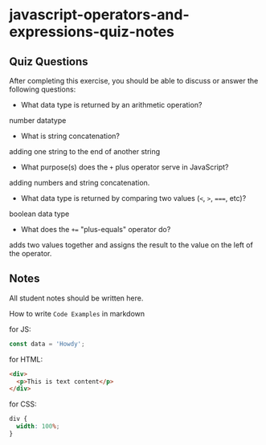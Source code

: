 # javascript-operators-and-expressions-quiz-notes

## Quiz Questions

After completing this exercise, you should be able to discuss or answer the following questions:

- What data type is returned by an arithmetic operation?

number datatype

- What is string concatenation?

adding one string to the end of another string

- What purpose(s) does the `+` plus operator serve in JavaScript?

adding numbers and string concatenation.

- What data type is returned by comparing two values (`<`, `>`, `===`, etc)?

boolean data type

- What does the `+=` "plus-equals" operator do?

adds two values together and assigns the result to the value on the left of the operator.

## Notes

All student notes should be written here.

How to write `Code Examples` in markdown

for JS:

```javascript
const data = 'Howdy';
```

for HTML:

```html
<div>
  <p>This is text content</p>
</div>
```

for CSS:

```css
div {
  width: 100%;
}
```
